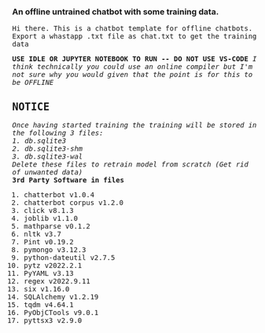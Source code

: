 ### An offline untrained chatbot with some training data.

<samp>

Hi there. This is a chatbot template for offline chatbots. Export a whastapp .txt file as chat.txt to get the training data

**USE IDLE OR JUPYTER NOTEBOOK TO RUN -- DO NOT USE VS-CODE**
*I think technically you could use an online compiler but I'm not sure why you would given that the point is for this to be OFFLINE*

## NOTICE
*Once having started training the training will be stored in the following 3 files:*
<br/>
*1. db.sqlite3*<br/>
*2. db.sqlite3-shm*<br/>
*3. db.sqlite3-wal*
<br/>
*Delete these files to retrain model from scratch (Get rid of unwanted data)*<br/>
**3rd Party Software in files**
1. chatterbot v1.0.4
2. chatterbot corpus v1.2.0
3. click v8.1.3
4. joblib v1.1.0
5. mathparse v0.1.2
6. nltk v3.7
7. Pint v0.19.2
8. pymongo v3.12.3
9. python-dateutil v2.7.5
10. pytz v2022.2.1
11. PyYAML v3.13
12. regex v2022.9.11
13. six v1.16.0
14. SQLAlchemy v1.2.19
15. tqdm v4.64.1
16. PyObjCTools v9.0.1
17. pyttsx3 v2.9.0

</samp>